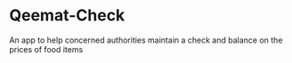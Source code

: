 # Qeemat-Check
An app to help concerned authorities maintain a check and balance on the prices of food items
